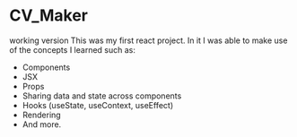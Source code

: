 # CV_Maker
working version
This was my first react project. In it I was able to make use of the concepts I learned such as:
- Components
- JSX
- Props 
- Sharing data and state across components 
- Hooks (useState, useContext, useEffect)
- Rendering
- And more.